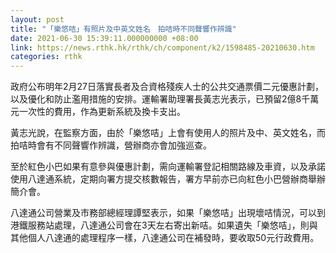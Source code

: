 ```yaml
---
layout: post
title: "「樂悠咭」有照片及中英文姓名　拍咭時不同聲響作辨識"
date: 2021-06-30 15:39:11.000000000 +08:00
link: https://news.rthk.hk/rthk/ch/component/k2/1598485-20210630.htm
categories: rthk
---
```


政府公布明年2月27日落實長者及合資格殘疾人士的公共交通票價二元優惠計劃，以及優化和防止濫用措施的安排。運輸署助理署長黃志光表示，已預留2億8千萬元一次性的費用，作為更新系統及換卡支出。

黃志光說，在監察方面，由於「樂悠咭」上會有使用人的照片及中、英文姓名，而拍咭時會有不同聲響作辨識，營辦商亦會加強巡查。

至於紅色小巴如果有意參與優惠計劃，需向運輸署登記相關路線及車資，以及承諾使用八達通系統，定期向署方提交核數報告，署方早前亦已向紅色小巴營辦商舉辦簡介會。

八達通公司營業及市務部總經理譚堅表示，如果「樂悠咭」出現壞咭情況，可以到港鐵服務站處理，八達通公司會在3天左右寄出新咭。如果遺失「樂悠咭」，則與其他個人八達通的處理程序一樣，八達通公司在補發時，要收取50元行政費用。
